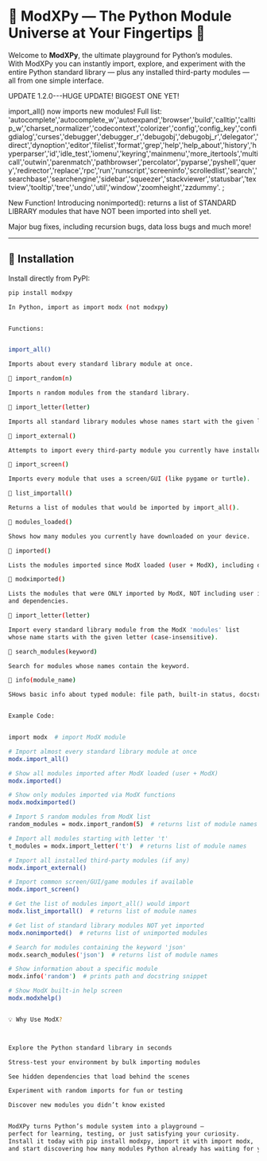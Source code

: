 # 🌟 ModXPy — The Python Module Universe at Your Fingertips 🌟

Welcome to **ModXPy**, the ultimate playground for Python’s modules.  
With ModXPy you can instantly import, explore, and experiment with the entire Python standard library — plus any installed third-party modules — all from one simple interface.

UPDATE 1.2.0---HUGE UPDATE! BIGGEST ONE YET!

import_all() now imports new modules! Full list:
'autocomplete','autocomplete_w','autoexpand','browser','build','calltip','calltip_w','charset_normalizer','codecontext','colorizer','config','config_key','configdialog','curses','debugger','debugger_r','debugobj','debugobj_r','delegator','direct','dynoption','editor','filelist','format','grep','help','help_about','history','hyperparser','id','idle_test','iomenu','keyring','mainmenu','more_itertools','multicall','outwin','parenmatch','pathbrowser','percolator','pyparse','pyshell','query','redirector','replace','rpc','run','runscript','screeninfo','scrolledlist','search','searchbase','searchengine','sidebar','squeezer','stackviewer','statusbar','textview','tooltip','tree','undo','util','window','zoomheight','zzdummy'. 
;

New Function! Introducing nonimported(): returns a list of STANDARD LIBRARY modules that have NOT been imported into shell yet.

Major bug fixes, including recursion bugs, data loss bugs and much more!

---

## 🚀 Installation

Install directly from PyPI:

```bash
pip install modxpy

In Python, import as import modx (not modxpy)


Functions: 


import_all()

Imports about every standard library module at once.

🔹 import_random(n)

Imports n random modules from the standard library.

🔹 import_letter(letter)

Imports all standard library modules whose names start with the given letter.

🔹 import_external()

Attempts to import every third-party module you currently have installed.

🔹 import_screen()

Imports every module that uses a screen/GUI (like pygame or turtle).

🔹 list_importall()

Returns a list of modules that would be imported by import_all().

🔹 modules_loaded()

Shows how many modules you currently have downloaded on your device.

🔹 imported()

Lists the modules imported since ModX loaded (user + ModX), including dependencies.

🔹 modximported()

Lists the modules that were ONLY imported by ModX, NOT including user imports
and dependencies.

🔹 import_letter(letter)

Import every standard library module from the ModX 'modules' list
whose name starts with the given letter (case-insensitive).

🔹 search_modules(keyword)

Search for modules whose names contain the keyword.

🔹 info(module_name)

SHows basic info about typed module: file path, built-in status, docstring.


Example Code:


import modx  # import ModX module

# Import almost every standard library module at once
modx.import_all()

# Show all modules imported after ModX loaded (user + ModX)
modx.imported()

# Show only modules imported via ModX functions
modx.modximported()

# Import 5 random modules from ModX list
random_modules = modx.import_random(5)  # returns list of module names

# Import all modules starting with letter 't'
t_modules = modx.import_letter('t')  # returns list of module names

# Import all installed third-party modules (if any)
modx.import_external()

# Import common screen/GUI/game modules if available
modx.import_screen()

# Get the list of modules import_all() would import
modx.list_importall()  # returns list of module names

# Get list of standard library modules NOT yet imported
modx.nonimported()  # returns list of unimported modules

# Search for modules containing the keyword 'json'
modx.search_modules('json')  # returns list of module names

# Show information about a specific module
modx.info('random')  # prints path and docstring snippet

# Show ModX built-in help screen
modx.modxhelp()


💡 Why Use ModX?



Explore the Python standard library in seconds

Stress-test your environment by bulk importing modules

See hidden dependencies that load behind the scenes

Experiment with random imports for fun or testing

Discover new modules you didn’t know existed


ModXPy turns Python’s module system into a playground — 
perfect for learning, testing, or just satisfying your curiosity.
Install it today with pip install modxpy, import it with import modx,
and start discovering how many modules Python already has waiting for you!
